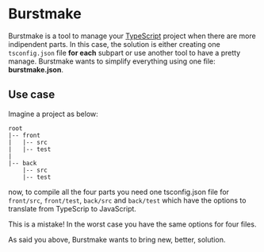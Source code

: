 # Burstmake
Burstmake is a tool to manage your [TypeScript](http://www.typescriptlang.org) project when there are more indipendent parts.
In this case, the solution is either creating one `tsconfig.json` file **for each** subpart or use another tool to have a pretty manage.
Burstmake wants to simplify everything using one file: **burstmake.json**.

## Use case
Imagine a project as below:
```
root
|-- front 
|   |-- src
|   |-- test
|    
|-- back
    |-- src
    |-- test
```
now, to compile all the four parts you need one tsconfig.json file for `front/src`, `front/test`, `back/src` and `back/test` which have the options to translate from TypeScrip to JavaScript.

This is a mistake! In the worst case you have the same options for four files.

As said you above, Burstmake wants to bring new, better, solution.




